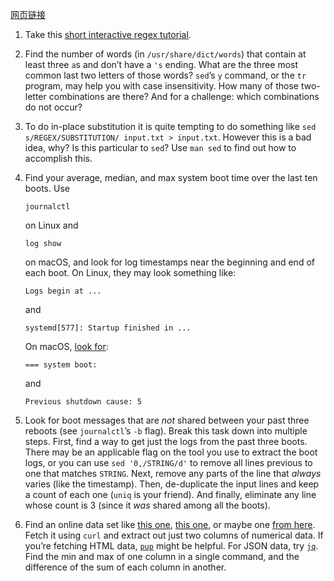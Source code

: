 [网页链接](https://missing.csail.mit.edu/2020/data-wrangling/)

1. Take this [short interactive regex tutorial](https://regexone.com/).

2. Find the number of words (in `/usr/share/dict/words`) that contain at least three `a`s and don’t have a `'s` ending. What are the three most common last two letters of those words? `sed`’s `y` command, or the `tr` program, may help you with case insensitivity. How many of those two-letter combinations are there? And for a challenge: which combinations do not occur?

3. To do in-place substitution it is quite tempting to do something like `sed s/REGEX/SUBSTITUTION/ input.txt > input.txt`. However this is a bad idea, why? Is this particular to `sed`? Use `man sed` to find out how to accomplish this.

4. Find your average, median, and max system boot time over the last ten boots. Use

   ```plaintext
   journalctl
   ```

   on Linux and

   ```plaintext
   log show
   ```

   on macOS, and look for log timestamps near the beginning and end of each boot. On Linux, they may look something like:

   ```
   Logs begin at ...
   ```

   and

   ```
   systemd[577]: Startup finished in ...
   ```

   On macOS, [look for](https://eclecticlight.co/2018/03/21/macos-unified-log-3-finding-your-way/):

   ```
   === system boot:
   ```

   and

   ```
   Previous shutdown cause: 5
   ```

5. Look for boot messages that are *not* shared between your past three reboots (see `journalctl`’s `-b` flag). Break this task down into multiple steps. First, find a way to get just the logs from the past three boots. There may be an applicable flag on the tool you use to extract the boot logs, or you can use `sed '0,/STRING/d'` to remove all lines previous to one that matches `STRING`. Next, remove any parts of the line that *always* varies (like the timestamp). Then, de-duplicate the input lines and keep a count of each one (`uniq` is your friend). And finally, eliminate any line whose count is 3 (since it *was* shared among all the boots).

6. Find an online data set like [this one](https://stats.wikimedia.org/EN/TablesWikipediaZZ.htm), [this one](https://ucr.fbi.gov/crime-in-the-u.s/2016/crime-in-the-u.s.-2016/topic-pages/tables/table-1), or maybe one [from here](https://www.springboard.com/blog/free-public-data-sets-data-science-project/). Fetch it using `curl` and extract out just two columns of numerical data. If you’re fetching HTML data, [`pup`](https://github.com/EricChiang/pup) might be helpful. For JSON data, try [`jq`](https://stedolan.github.io/jq/). Find the min and max of one column in a single command, and the difference of the sum of each column in another.